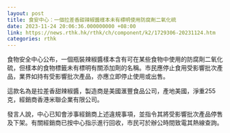 ```yaml
---
layout: post
title: 食安中心：一個拉差香甜辣椒醬樣本未有標明使用防腐劑二氧化硫
date: 2023-11-24 20:06:36.000000000 +08:00
link: https://news.rthk.hk/rthk/ch/component/k2/1729306-20231124.htm
categories: rthk
---
```


食物安全中心公布，一個瓶裝辣椒醬樣本含有可在某些食物中使用的防腐劑二氧化硫，但樣本的食物標籤未有標明有關添加劑的名稱。市民應停止食用受影響批次產品，業界如持有受影響批次產品，亦應立即停止使用或出售。

這款名為是拉差香甜辣椒醬，製造商是美國滙豐食品公司，產地美國，淨重255克，經銷商香港米聯企業有限公司。

發言人說，中心已知會涉事經銷商上述違規事項，並指令其將受影響批次產品停售及下架。有關經銷商已按中心指示進行回收，市民可於辦公時間致電其熱線查詢。
